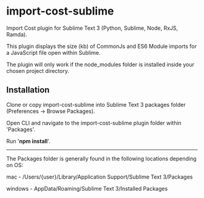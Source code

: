 # import-cost-sublime

Import Cost plugin for Sublime Text 3 (Python, Sublime, Node, RxJS, Ramda). 

This plugin displays the size (kb) of CommonJs and ES6 Module imports for a JavaScript file open within Sublime.

The plugin will only work if the node_modules folder is installed inside your chosen project directory.

## Installation

Clone or copy import-cost-sublime into Sublime Text 3 packages folder (Preferences -> Browse Packages).

Open CLI and navigate to the import-cost-sublime plugin folder within 'Packages'.

Run '**npm install**'.

___

The Packages folder is generally found in the following locations depending on OS:

mac - /Users/{user}/Library/Application Support/Sublime Text 3/Packages

windows - AppData/Roaming/Sublime Text 3/Installed Packages